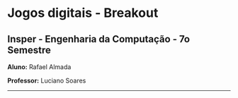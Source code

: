 # Jogos digitais - Breakout

## Insper - Engenharia da Computação - 7o Semestre

**Aluno:** Rafael Almada

**Professor:** Luciano Soares

___
